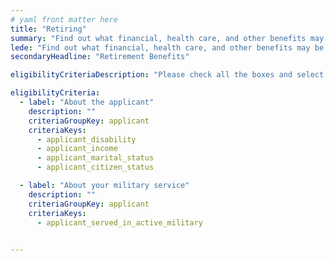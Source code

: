 ```yaml
---
# yaml front matter here
title: "Retiring"
summary: "Find out what financial, health care, and other benefits may be available as you enter this next phase of your life."
lede: "Find out what financial, health care, and other benefits may be available as you enter this next phase of your life."
secondaryHeadline: "Retirement Benefits"

eligibilityCriteriaDescription: "Please check all the boxes and select the options that best describe your situation."

eligibilityCriteria:
  - label: "About the applicant"
    description: ""
    criteriaGroupKey: applicant
    criteriaKeys:
      - applicant_disability
      - applicant_income
      - applicant_marital_status
      - applicant_citizen_status

  - label: "About your military service"
    description: ""
    criteriaGroupKey: applicant
    criteriaKeys:
      - applicant_served_in_active_military
      

---
```

